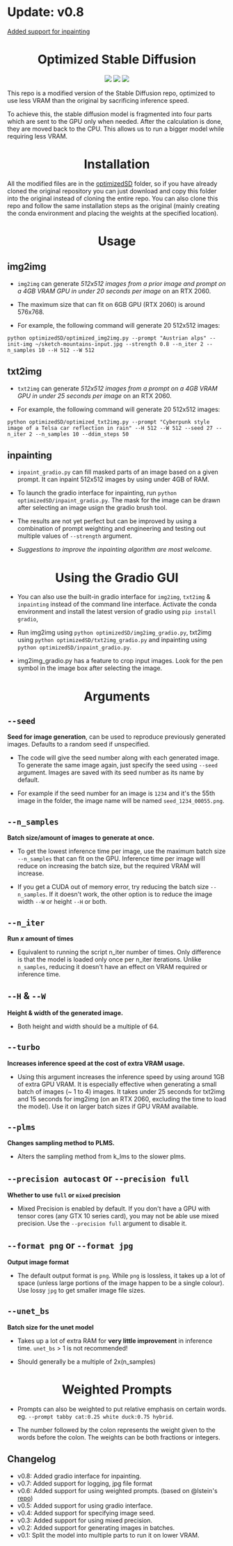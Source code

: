 # Update: v0.8

[Added support for inpainting](#inpainting)

<h1 align="center">Optimized Stable Diffusion</h1>
<p align="center">
    <img src="https://img.shields.io/github/last-commit/basujindal/stable-diffusion?logo=Python&logoColor=green&style=for-the-badge"/>
        <img src="https://img.shields.io/github/issues/basujindal/stable-diffusion?logo=GitHub&style=for-the-badge"/>
                <img src="https://img.shields.io/github/stars/basujindal/stable-diffusion?logo=GitHub&style=for-the-badge"/>
</p>

This repo is a modified version of the Stable Diffusion repo, optimized to use less VRAM than the original by sacrificing inference speed.

To achieve this, the stable diffusion model is fragmented into four parts which are sent to the GPU only when needed. After the calculation is done, they are moved back to the CPU. This allows us to run a bigger model while requiring less VRAM.

<h1 align="center">Installation</h1>

All the modified files are in the [optimizedSD](optimizedSD) folder, so if you have already cloned the original repository you can just download and copy this folder into the original instead of cloning the entire repo. You can also clone this repo and follow the same installation steps as the original (mainly creating the conda environment and placing the weights at the specified location).

<h1 align="center">Usage</h1>

## img2img

- `img2img` can generate _512x512 images from a prior image and prompt on a 4GB VRAM GPU in under 20 seconds per image_ on an RTX 2060.

- The maximum size that can fit on 6GB GPU (RTX 2060) is around 576x768.

- For example, the following command will generate 20 512x512 images:

`python optimizedSD/optimized_img2img.py --prompt "Austrian alps" --init-img ~/sketch-mountains-input.jpg --strength 0.8 --n_iter 2 --n_samples 10 --H 512 --W 512`

## txt2img

- `txt2img` can generate _512x512 images from a prompt on a 4GB VRAM GPU in under 25 seconds per image_ on an RTX 2060.

- For example, the following command will generate 20 512x512 images:

`python optimizedSD/optimized_txt2img.py --prompt "Cyberpunk style image of a Telsa car reflection in rain" --H 512 --W 512 --seed 27 --n_iter 2 --n_samples 10 --ddim_steps 50`

## inpainting

- `inpaint_gradio.py` can fill masked parts of an image based on a given prompt. It can inpaint 512x512 images by using under 4GB of RAM.

- To launch the gradio interface for inpainting, run `python optimizedSD/inpaint_gradio.py`. The mask for the image can be drawn after selecting an image usign the gradio brush tool.

- The results are not yet perfect but can be improved by using a combination of prompt weighting and engineering and testing out multiple values of `--strength` argument.

- _Suggestions to improve the inpainting algorithm are most welcome_.

<h1 align="center">Using the Gradio GUI</h1>

- You can also use the built-in gradio interface for `img2img`, `txt2img` & `inpainting` instead of the command line interface. Activate the conda environment and install the latest version of gradio using `pip install gradio`,

- Run img2img using `python optimizedSD/img2img_gradio.py`, txt2img using `python optimizedSD/txt2img_gradio.py` and inpainting using `python optimizedSD/inpaint_gradio.py`.

- img2img_gradio.py has a feature to crop input images. Look for the pen symbol in the image box after selecting the image.

<h1 align="center">Arguments</h1>

## `--seed`

**Seed for image generation**, can be used to reproduce previously generated images. Defaults to a random seed if unspecified.

- The code will give the seed number along with each generated image. To generate the same image again, just specify the seed using `--seed` argument. Images are saved with its seed number as its name by default.

- For example if the seed number for an image is `1234` and it's the 55th image in the folder, the image name will be named `seed_1234_00055.png`.

## `--n_samples`

**Batch size/amount of images to generate at once.**

- To get the lowest inference time per image, use the maximum batch size `--n_samples` that can fit on the GPU. Inference time per image will reduce on increasing the batch size, but the required VRAM will increase.

- If you get a CUDA out of memory error, try reducing the batch size `--n_samples`. If it doesn't work, the other option is to reduce the image width `--W` or height `--H` or both.

## `--n_iter`

**Run _x_ amount of times**

- Equivalent to running the script n_iter number of times. Only difference is that the model is loaded only once per n_iter iterations. Unlike `n_samples`, reducing it doesn't have an effect on VRAM required or inference time.

## `--H` & `--W`

**Height & width of the generated image.**

- Both height and width should be a multiple of 64.

## `--turbo`

**Increases inference speed at the cost of extra VRAM usage.**

- Using this argument increases the inference speed by using around 1GB of extra GPU VRAM. It is especially effective when generating a small batch of images (~ 1 to 4) images. It takes under 25 seconds for txt2img and 15 seconds for img2img (on an RTX 2060, excluding the time to load the model). Use it on larger batch sizes if GPU VRAM available.

## `--plms`

**Changes sampling method to PLMS.**

- Alters the sampling method from k_lms to the slower plms.

## `--precision autocast` or `--precision full`

**Whether to use `full` or `mixed` precision**

- Mixed Precision is enabled by default. If you don't have a GPU with tensor cores (any GTX 10 series card), you may not be able use mixed precision. Use the `--precision full` argument to disable it.

## `--format png` or `--format jpg`

**Output image format**

- The default output format is `png`. While `png` is lossless, it takes up a lot of space (unless large portions of the image happen to be a single colour). Use lossy `jpg` to get smaller image file sizes.

## `--unet_bs`

**Batch size for the unet model**

- Takes up a lot of extra RAM for **very little improvement** in inference time. `unet_bs` > 1 is not recommended!

- Should generally be a multiple of 2x(n_samples)

<h1 align="center">Weighted Prompts</h1>

- Prompts can also be weighted to put relative emphasis on certain words.
  eg. `--prompt tabby cat:0.25 white duck:0.75 hybrid`.

- The number followed by the colon represents the weight given to the words before the colon. The weights can be both fractions or integers.

## Changelog

- v0.8: Added gradio interface for inpainting.
- v0.7: Added support for logging, jpg file format
- v0.6: Added support for using weighted prompts. (based on @lstein's [repo](https://github.com/lstein/stable-diffusion))
- v0.5: Added support for using gradio interface.
- v0.4: Added support for specifying image seed.
- v0.3: Added support for using mixed precision.
- v0.2: Added support for generating images in batches.
- v0.1: Split the model into multiple parts to run it on lower VRAM.
